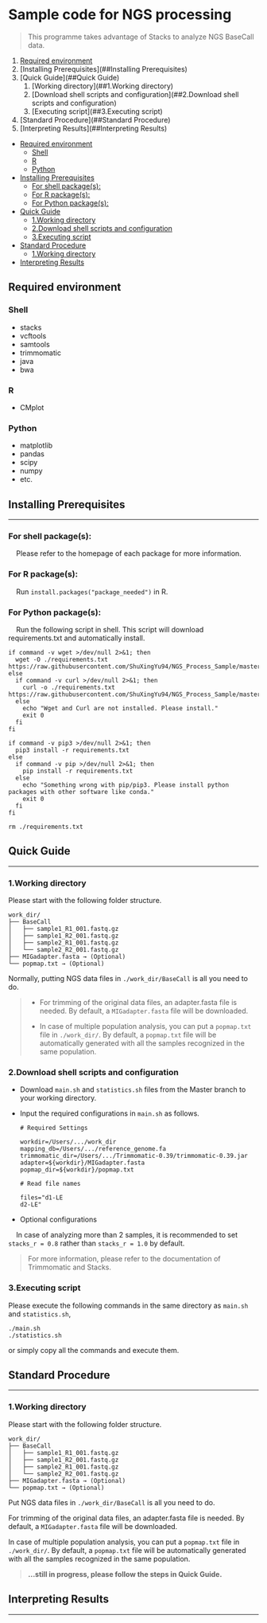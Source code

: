 # Sample code for NGS processing
> This programme takes advantage of Stacks to analyze NGS BaseCall data.

<!-- TOC depthFrom:1 depthTo:6 withLinks:1 updateOnSave:1 orderedList:0 -->

1. [Required environment](#required-environment)
2. [Installing Prerequisites](##Installing Prerequisites)
3. [Quick Guide](##Quick Guide)
   1. [Working directory](##1.Working directory)
   2. [Download shell scripts and configuration](##2.Download shell scripts and configuration)
   3. [Executing script](##3.Executing script)
4. [Standard Procedure](##Standard Procedure)
5. [Interpreting Results](##Interpreting Results)
<!-- /TOC -->


* [Required environment](#required-environment)
  + [Shell](#shell)
  + [R](#r)
  + [Python](#python)
* [Installing Prerequisites](#installing-prerequisites)
  + [For shell package(s):](#for-shell-package-s--)
  + [For R package(s):](#for-r-package-s--)
  + [For Python package(s):](#for-python-package-s--)
* [Quick Guide](#quick-guide)
  + [1.Working directory](#1working-directory)
  + [2.Download shell scripts and configuration](#2download-shell-scripts-and-configuration)
  + [3.Executing script](#3executing-script)
* [Standard Procedure](#standard-procedure)
  + [1.Working directory](#1working-directory-1)
* [Interpreting Results](#interpreting-results)

## Required environment

### Shell
- stacks
- vcftools
- samtools
- trimmomatic
- java
- bwa
### R
- CMplot
### Python
- matplotlib
- pandas
- scipy
- numpy
- etc.

## Installing Prerequisites
***
### For shell package(s):

    Please refer to the homepage of each package for more information.

### For R package(s):

    Run `install.packages("package_needed")` in R.

### For Python package(s):

    Run the following script in shell. This script will download requirements.txt and automatically install.

```
if command -v wget >/dev/null 2>&1; then
  wget -O ./requirements.txt https://raw.githubusercontent.com/ShuXingYu94/NGS_Process_Sample/master/requirements.txt
else
  if command -v curl >/dev/null 2>&1; then
    curl -o ./requirements.txt https://raw.githubusercontent.com/ShuXingYu94/NGS_Process_Sample/master/requirements.txt
  else
    echo "Wget and Curl are not installed. Please install."
    exit 0
  fi
fi

if command -v pip3 >/dev/null 2>&1; then
  pip3 install -r requirements.txt
else
  if command -v pip >/dev/null 2>&1; then
    pip install -r requirements.txt
  else
    echo "Something wrong with pip/pip3. Please install python packages with other software like conda."
    exit 0
  fi
fi

rm ./requirements.txt
```

## Quick Guide

***

### 1.Working directory
Please start with the following folder structure.
```
work_dir/
├── BaseCall
│   ├── sample1_R1_001.fastq.gz
│   ├── sample1_R2_001.fastq.gz
│   ├── sample2_R1_001.fastq.gz
│   └── sample2_R2_001.fastq.gz
├── MIGadapter.fasta → (Optional)
└── popmap.txt → (Optional)
```
Normally, putting NGS data files in `./work_dir/BaseCall` is all you need to do.

>- For trimming of the original data files, an adapter.fasta file is needed. By default, a `MIGadapter.fasta` file will be downloaded.
>
>- In case of multiple population analysis, you can put a `popmap.txt` file in `./work_dir/`. By default, a `popmap.txt` file will be automatically generated with all the samples recognized in the same population.

### 2.Download shell scripts and configuration

- Download `main.sh` and `statistics.sh` files from the Master branch to your working directory.

- Input the required configurations in `main.sh` as follows.
    ```
    # Required Settings
    
    workdir=/Users/.../work_dir
    mapping_db=/Users/.../reference_genome.fa
    trimmomatic_dir=/Users/.../Trimmomatic-0.39/trimmomatic-0.39.jar
    adapter=${workdir}/MIGadapter.fasta
    popmap_dir=${workdir}/popmap.txt
    
    # Read file names
    
    files="d1-LE
    d2-LE"
    ```
- Optional configurations

    In case of analyzing more than 2 samples, it is recommended to set `stacks_r = 0.8` rather than `stacks_r = 1.0` by default.
> For more information, please refer to the documentation of Trimmomatic and Stacks.

### 3.Executing script
Please execute the following commands in the same directory as `main.sh` and `statistics.sh`,

```
./main.sh
./statistics.sh
```

or simply copy all the commands and execute them.

## Standard Procedure

***

### 1.Working directory
Please start with the following folder structure.

```
work_dir/
├── BaseCall
│   ├── sample1_R1_001.fastq.gz
│   ├── sample1_R2_001.fastq.gz
│   ├── sample2_R1_001.fastq.gz
│   └── sample2_R2_001.fastq.gz
├── MIGadapter.fasta → (Optional)
└── popmap.txt → (Optional)
```
Put NGS data files in `./work_dir/BaseCall` is all you need to do.

For trimming of the original data files, an adapter.fasta file is needed. By default, a `MIGadapter.fasta` file will be downloaded.

In case of multiple population analysis, you can put a `popmap.txt` file in `./work_dir/`. By default, a `popmap.txt` file will be automatically generated with all the samples recognized in the same population.

>**...still in progress, please follow the steps in Quick Guide.**

## Interpreting Results

***

